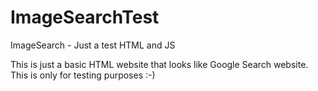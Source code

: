 # ImageSearchTest
ImageSearch - Just a test HTML and JS

This is just a basic HTML website that looks like Google Search website. This is only for testing purposes :-)
